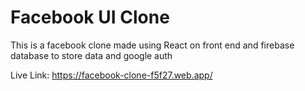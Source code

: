 # Facebook UI Clone
This is a facebook clone made using React on front end and  firebase database to store data and google auth

Live Link: https://facebook-clone-f5f27.web.app/
